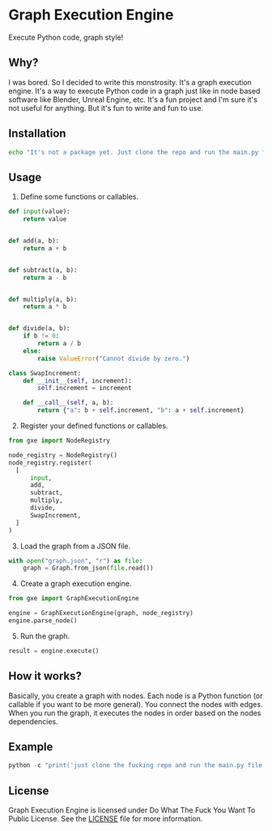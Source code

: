# Graph Execution Engine
Execute Python code, graph style!

## Why?
I was bored. So I decided to write this monstrosity. It's a graph execution engine. It's a way to execute Python code in a graph just like in node based software like Blender, Unreal Engine, etc. It's a fun project and I'm sure it's not useful for anything. But it's fun to write and fun to use.

## Installation
```bash
echo "It's not a package yet. Just clone the repo and run the main.py file."
```

## Usage
1. Define some functions or callables.
```python
def input(value):
    return value


def add(a, b):
    return a + b


def subtract(a, b):
    return a - b


def multiply(a, b):
    return a * b


def divide(a, b):
    if b != 0:
        return a / b
    else:
        raise ValueError("Cannot divide by zero.")

class SwapIncrement:
    def __init__(self, increment):
        self.increment = increment

    def __call__(self, a, b):
        return {"a": b + self.increment, "b": a + self.increment}
```
2. Register your defined functions or callables.
```python
from gxe import NodeRegistry

node_registry = NodeRegistry()
node_registry.register(
  [
      input,
      add,
      subtract,
      multiply,
      divide,
      SwapIncrement,
  ]
)
```
3. Load the graph from a JSON file.
```python
with open("graph.json", "r") as file:
    graph = Graph.from_json(file.read())
```
4. Create a graph execution engine.
```python
from gxe import GraphExecutionEngine

engine = GraphExecutionEngine(graph, node_registry)
engine.parse_node()
```
5. Run the graph.
```python
result = engine.execute()
```

## How it works?
Basically, you create a graph with nodes. Each node is a Python function (or callable if you want to be more general). You connect the nodes with edges. When you run the graph, it executes the nodes in order based on the nodes dependencies.

## Example
```python
python -c "print('just clone the fucking repo and run the main.py file')"
```

## License
Graph Execution Engine is licensed under Do What The Fuck You Want To Public License. See the [LICENSE](LICENSE) file for more information.

